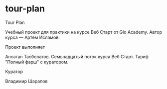 # tour-plan

Tour Plan

Учебный проект для практики на курсе Веб Старт от Glo Academy. Автор курса — Артем Исламов.

Проект выполняет

Ансаган Тасболатов. Семьнадцатый поток курса Веб Старт. Тариф "Полный фарш" с куратором.

Куратор

Владимир Шарапов
